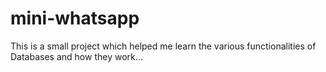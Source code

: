 # mini-whatsapp
This is a small project which helped me learn the various functionalities of Databases and how they work...
